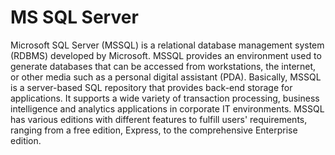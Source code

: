 # MS SQL Server

Microsoft SQL Server (MSSQL) is a relational database management system (RDBMS) developed by Microsoft. MSSQL provides an environment used to generate databases that can be accessed from workstations, the internet, or other media such as a personal digital assistant (PDA). Basically, MSSQL is a server-based SQL repository that provides back-end storage for applications. It supports a wide variety of transaction processing, business intelligence and analytics applications in corporate IT environments. MSSQL has various editions with different features to fulfill users' requirements, ranging from a free edition, Express, to the comprehensive Enterprise edition.